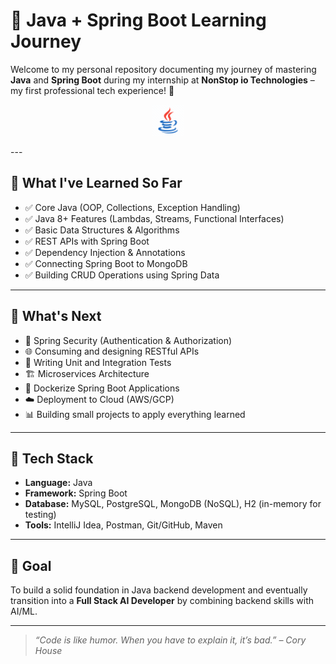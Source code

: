 # 🚀 Java + Spring Boot Learning Journey

Welcome to my personal repository documenting my journey of mastering **Java** and **Spring Boot** during my internship at **NonStop io Technologies** – my first professional tech experience! 🌱

<p align="center">
  <img src="assets/java.gif" alt="Java GIF" width="50"/>
</p>
---

## 📘 What I've Learned So Far

- ✅ Core Java (OOP, Collections, Exception Handling)
- ✅ Java 8+ Features (Lambdas, Streams, Functional Interfaces)
- ✅ Basic Data Structures & Algorithms
- ✅ REST APIs with Spring Boot
- ✅ Dependency Injection & Annotations
- ✅ Connecting Spring Boot to MongoDB
- ✅ Building CRUD Operations using Spring Data

---

## 🎯 What's Next

- 🔄 Spring Security (Authentication & Authorization)
- 🌐 Consuming and designing RESTful APIs
- 🧪 Writing Unit and Integration Tests
- 🏗️ Microservices Architecture
- 🐳 Dockerize Spring Boot Applications
- ☁️ Deployment to Cloud (AWS/GCP)
- 📊 Building small projects to apply everything learned

---

## 🧰 Tech Stack

- **Language:** Java
- **Framework:** Spring Boot
- **Database:** MySQL, PostgreSQL, MongoDB (NoSQL), H2 (in-memory for testing)
- **Tools:** IntelliJ Idea, Postman, Git/GitHub, Maven

---

## 🧠 Goal

To build a solid foundation in Java backend development and eventually transition into a **Full Stack AI Developer** by combining backend skills with AI/ML.

---

> _“Code is like humor. When you have to explain it, it’s bad.” – Cory House_

